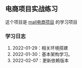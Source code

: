 ## 电商项目实战练习
这个项目是 [mall电商项目](https://github.com/macrozheng/springcloud-learning) 的学习项目

### 学习日志
1. 2022-01-29：相关环境搭建 
2. 2022-01-30：基本架构学习。
3. 2022-02-07：更新依赖版本